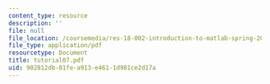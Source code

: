 ```yaml
---
content_type: resource
description: ''
file: null
file_location: /coursemedia/res-18-002-introduction-to-matlab-spring-2008/902812db01fea913e4611d981ce2d17a_tutorial07.pdf
file_type: application/pdf
resourcetype: Document
title: tutorial07.pdf
uid: 902812db-01fe-a913-e461-1d981ce2d17a
---
```


